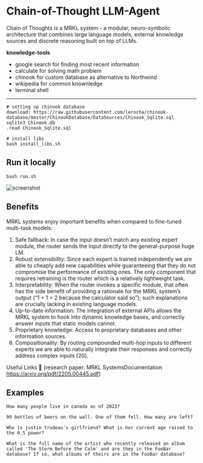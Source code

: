 # Chain-of-Thought LLM-Agent
Chain of Thoughts is a MRKL system - a modular, neuro-symbolic architecture that combines large language models, external knowledge sources and discrete reasoning built on top of LLMs.

**knowledge-tools**
- google search for finding most recent information
- calculate for solving math problem
- chinook for custom database as alternative to Northwind
- wikipedia for common knownledge
- terminal shell
---
```
# setting up chinook database
download: https://raw.githubusercontent.com/lerocha/chinook-database/master/ChinookDatabase/DataSources/Chinook_Sqlite.sql
sqlite3 Chinook.db
.read Chinook_Sqlite.sql

# install libs
bash install_libs.sh

```
## Run it locally
```
bash run.sh
```
![screenshot](/assets/scot_screenshot.png?raw=true "screenshot")

## Benefits
MRKL systems enjoy important benefits when compared to fine-tuned multi-task models:

1. Safe fallback: In case the input doesn’t match any existing expert module, the router sends the input directly to the general-purpose huge LM.
2. Robust extensibility: Since each expert is trained independently we are able to cheaply add new capabilities while guaranteeing that they do not compromise the performance of existing ones. The only component that requires retraining is the router which is a relatively lightweight task.
3. Interpretability: When the router invokes a specific module, that often has the side benefit of providing a rationale for the MRKL system’s output (“1 + 1 = 2 because the calculator said so”); such explanations are crucially lacking in existing language models.
4. Up-to-date information: The integration of external APIs allows the MRKL system to hook into dynamic knowledge bases, and correctly answer inputs that static models cannot.
5. Proprietary knowledge: Access to proprietary databases and other information sources.
6. Compositionality: By routing compounded multi-hop inputs to different experts we are able to naturally integrate their responses and correctly address complex inputs [20].

Useful Links 🔗
(research paper: MRKL SystemsDocumentation https://arxiv.org/pdf/2205.00445.pdf)

## Examples 
```
How many people live in canada as of 2023?
```
```
99 bottles of beers on the wall. One of them fell. How many are left?
```
```
Who is justin trudeau's girlfriend? What is her current age raised to the 0.5 power?
```
```
What is the full name of the artist who recently released an album called 'The Storm Before the Calm' and are they in the FooBar database? If so, what albums of theirs are in the FooBar database?
```

